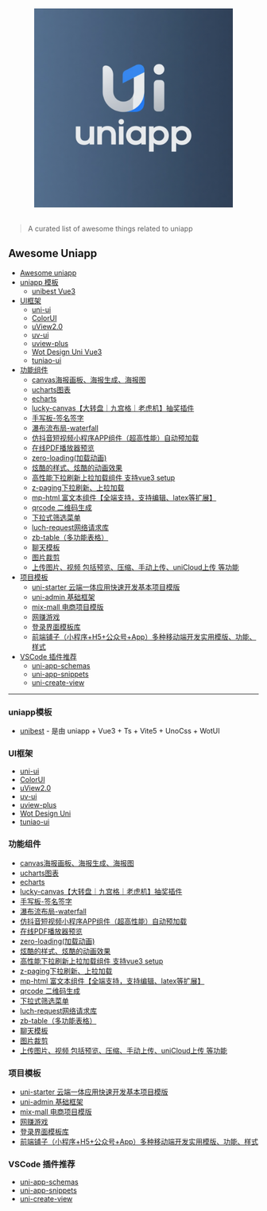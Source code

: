 <p align="center">
  <br>
  <img width="400" src="./assets/logo.png" alt="logo of uniapp-awesome repository">
  <br>
  <br>
</p>

> A curated list of awesome things related to uniapp
> 
## Awesome Uniapp

- [Awesome uniapp](#awesome-uniapp)
- [uniapp 模板](#uniapp模板)
  - [unibest Vue3](#unibest)
- [UI框架](#ui框架)
  - [uni-ui](#uni-ui)
  - [ColorUI](#colorui)
  - [uView2.0](#uview20)
  - [uv-ui](#uv-ui)
  - [uview-plus](#uview-plus)
  - [Wot Design Uni Vue3](#wot-design-uni)
  - [tuniao-ui](#tuniao-ui)
- [功能组件](#功能组件)
  - [canvas海报画板、海报生成、海报图](#canvas海报画板海报生成海报图)
  - [ucharts图表](#ucharts图表)
  - [echarts](#echarts)
  - [lucky-canvas【大转盘｜九宫格｜老虎机】抽奖插件](#lucky-canvas大转盘九宫格老虎机抽奖插件)
  - [手写板-签名签字](#手写板-签名签字)
  - [瀑布流布局-waterfall](#瀑布流布局-waterfall)
  - [仿抖音短视频小程序APP组件（超高性能）自动预加载](#仿抖音短视频小程序app组件超高性能自动预加载)
  - [在线PDF播放器预览](#在线pdf播放器预览)
  - [zero-loading(加载动画)](#zero-loading加载动画)
  - [炫酷的样式、炫酷的动画效果](#炫酷的样式炫酷的动画效果)
  - [高性能下拉刷新上拉加载组件 支持vue3 setup](#高性能下拉刷新上拉加载组件-支持vue3-setup)
  - [z-paging下拉刷新、上拉加载](#z-paging下拉刷新上拉加载)
  - [mp-html 富文本组件【全端支持，支持编辑、latex等扩展】](#mp-html-富文本组件全端支持支持编辑latex等扩展)
  - [qrcode 二维码生成](#qrcode-二维码生成)
  - [下拉式筛选菜单](#下拉式筛选菜单)
  - [luch-request网络请求库](#luch-request网络请求库)
  - [zb-table（多功能表格）](#zb-table多功能表格)
  - [聊天模板](#聊天模板)
  - [图片裁剪](#图片裁剪)
  - [上传图片、视频 包括预览、压缩、手动上传、uniCloud上传 等功能](#上传图片视频-包括预览压缩手动上传unicloud上传-等功能)
- [项目模板](#项目模板)
  - [uni-starter 云端一体应用快速开发基本项目模版](#uni-starter-云端一体应用快速开发基本项目模版)
  - [uni-admin 基础框架](#uni-admin-基础框架)
  - [mix-mall 电商项目模版](#mix-mall-电商项目模版)
  - [网赚游戏](#网赚游戏)
  - [登录界面模板库](#登录界面模板库)
  - [前端铺子（小程序+H5+公众号+App）多种移动端开发实用模版、功能、样式](#前端铺子小程序h5公众号app多种移动端开发实用模版功能样式)
- [VSCode 插件推荐](#vscode-插件推荐)
  - [uni-app-schemas](#uni-app-schemas)
  - [uni-app-snippets](#uni-app-snippets)
  - [uni-create-view](#uni-create-view)
---


### uniapp模板

- [unibest](https://github.com/feige996/unibest) - 是由 uniapp + Vue3 + Ts + Vite5 + UnoCss + WotUI

### UI框架
- [uni-ui](https://ext.dcloud.net.cn/plugin?id=55)
- [ColorUI](https://ext.dcloud.net.cn/plugin?id=239)
- [uView2.0](https://ext.dcloud.net.cn/plugin?id=1593)
- [uv-ui](https://ext.dcloud.net.cn/plugin?id=12287)
- [uview-plus](https://ext.dcloud.net.cn/plugin?id=8744)
- [Wot Design Uni](https://ext.dcloud.net.cn/plugin?id=13889)
- [tuniao-ui](https://ext.dcloud.net.cn/plugin?id=7088)

### 功能组件
- [canvas海报画板、海报生成、海报图](https://ext.dcloud.net.cn/plugin?id=12724)
- [ucharts图表](https://ext.dcloud.net.cn/plugin?id=271)
- [echarts](https://ext.dcloud.net.cn/plugin?id=4899)
- [lucky-canvas【大转盘｜九宫格｜老虎机】抽奖插件](https://ext.dcloud.net.cn/plugin?id=3499)
- [手写板-签名签字](https://ext.dcloud.net.cn/plugin?id=4354)
- [瀑布流布局-waterfall](https://ext.dcloud.net.cn/plugin?id=5280)
- [仿抖音短视频小程序APP组件（超高性能）自动预加载](https://ext.dcloud.net.cn/plugin?id=13025)
- [在线PDF播放器预览](https://ext.dcloud.net.cn/plugin?id=10415)
- [zero-loading(加载动画)](https://ext.dcloud.net.cn/plugin?id=7339)
- [炫酷的样式、炫酷的动画效果](https://ext.dcloud.net.cn/plugin?id=3685)
- [高性能下拉刷新上拉加载组件 支持vue3 setup](https://ext.dcloud.net.cn/plugin?id=343)
- [z-paging下拉刷新、上拉加载](https://ext.dcloud.net.cn/plugin?id=3935)
- [mp-html 富文本组件【全端支持，支持编辑、latex等扩展】](https://ext.dcloud.net.cn/plugin?id=805)
- [qrcode 二维码生成](https://ext.dcloud.net.cn/plugin?id=12939)
- [下拉式筛选菜单](https://ext.dcloud.net.cn/plugin?id=1078)
- [luch-request网络请求库](https://ext.dcloud.net.cn/plugin?id=392)
- [zb-table（多功能表格）](https://ext.dcloud.net.cn/plugin?id=7511)
- [聊天模板](https://ext.dcloud.net.cn/plugin?id=324)
- [图片裁剪](https://ext.dcloud.net.cn/plugin?id=3594)
- [上传图片、视频 包括预览、压缩、手动上传、uniCloud上传 等功能](https://ext.dcloud.net.cn/plugin?id=8941)

### 项目模板
- [uni-starter 云端一体应用快速开发基本项目模版](https://ext.dcloud.net.cn/plugin?id=5057)
- [uni-admin 基础框架](https://ext.dcloud.net.cn/plugin?id=3268)
- [mix-mall 电商项目模版](https://ext.dcloud.net.cn/plugin?id=200)
- [网赚游戏](https://ext.dcloud.net.cn/plugin?id=4095)
- [登录界面模板库](https://ext.dcloud.net.cn/plugin?id=8937)
- [前端铺子（小程序+H5+公众号+App）多种移动端开发实用模版、功能、样式](https://ext.dcloud.net.cn/plugin?id=5013)

### VSCode 插件推荐
- [uni-app-schemas](https://marketplace.visualstudio.com/items?itemName=uni-helper.uni-app-schemas-vscode)
- [uni-app-snippets](https://marketplace.visualstudio.com/items?itemName=uni-helper.uni-app-snippets-vscode)
- [uni-create-view](https://marketplace.visualstudio.com/items?itemName=mrmaoddxxaa.create-uniapp-view)


